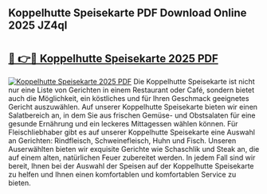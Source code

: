 ## Koppelhutte Speisekarte PDF Download Online 2025 JZ4qI

# <h2><a href="http://gcdpygn.nevu.top/?p=Koppelhutte+Speisekarte">🔗 👉🔴 Koppelhutte Speisekarte 2025 PDF</a></h2>

[![Koppelhutte Speisekarte 2025 PDF](https://i.imgur.com/dBaPXMq.png)](http://gcdpygn.nevu.top/?p=Koppelhutte+Speisekarte)
Die Koppelhutte Speisekarte ist nicht nur eine Liste von Gerichten in einem Restaurant oder Café, sondern bietet auch die Möglichkeit, ein köstliches und für Ihren Geschmack geeignetes Gericht auszuwählen. Auf unserer Koppelhutte Speisekarte bieten wir einen Salatbereich an, in dem Sie aus frischen Gemüse- und Obstsalaten für eine gesunde Ernährung und ein leckeres Mittagessen wählen können. Für Fleischliebhaber gibt es auf unserer Koppelhutte Speisekarte eine Auswahl an Gerichten: Rindfleisch, Schweinefleisch, Huhn und Fisch. Unseren Auserwählten bieten wir exquisite Gerichte wie Schaschlik und Steak an, die auf einem alten, natürlichen Feuer zubereitet werden. In jedem Fall sind wir bereit, Ihnen bei der Auswahl der Speisen auf der Koppelhutte Speisekarte zu helfen und Ihnen einen komfortablen und komfortablen Service zu bieten.
